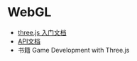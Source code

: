 # WebGL

- [three.js 入门文档](https://github.com/ArcherGrey/study/tree/master/JavaScript/WebGL/threejs/doc)
- [API文档](https://github.com/ArcherGrey/study/blob/master/JavaScript/WebGL/threejs/doc/api.md)
- 书籍 Game Development with Three.js
